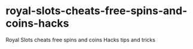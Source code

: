# royal-slots-cheats-free-spins-and-coins-hacks
Royal Slots cheats free spins and coins Hacks tips and tricks
